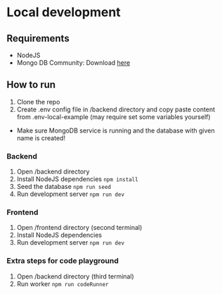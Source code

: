 # Local development

## Requirements

- NodeJS
- Mongo DB Community: Download [here](https://www.mongodb.com/try/download/community-edition)

## How to run

1. Clone the repo
2. Create .env config file in /backend directory and copy paste content from .env-local-example (may require set some variables yourself)
- Make sure MongoDB service is running and the database with given name is created!

### Backend

1. Open /backend directory
2. Install NodeJS dependencies `npm install`
3. Seed the database `npm run seed`
4. Run development server `npm run dev`

### Frontend

1. Open /frontend directory (second terminal)
2. Install NodeJS dependencies
3. Run development server `npm run dev`

### Extra steps for code playground

1. Open /backend directory (third terminal)
2. Run worker `npm run codeRunner`


